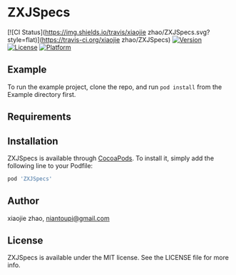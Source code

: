 # ZXJSpecs

[![CI Status](https://img.shields.io/travis/xiaojie zhao/ZXJSpecs.svg?style=flat)](https://travis-ci.org/xiaojie zhao/ZXJSpecs)
[![Version](https://img.shields.io/cocoapods/v/ZXJSpecs.svg?style=flat)](https://cocoapods.org/pods/ZXJSpecs)
[![License](https://img.shields.io/cocoapods/l/ZXJSpecs.svg?style=flat)](https://cocoapods.org/pods/ZXJSpecs)
[![Platform](https://img.shields.io/cocoapods/p/ZXJSpecs.svg?style=flat)](https://cocoapods.org/pods/ZXJSpecs)

## Example

To run the example project, clone the repo, and run `pod install` from the Example directory first.

## Requirements

## Installation

ZXJSpecs is available through [CocoaPods](https://cocoapods.org). To install
it, simply add the following line to your Podfile:

```ruby
pod 'ZXJSpecs'
```

## Author

xiaojie zhao, niantoupi@gmail.com

## License

ZXJSpecs is available under the MIT license. See the LICENSE file for more info.
